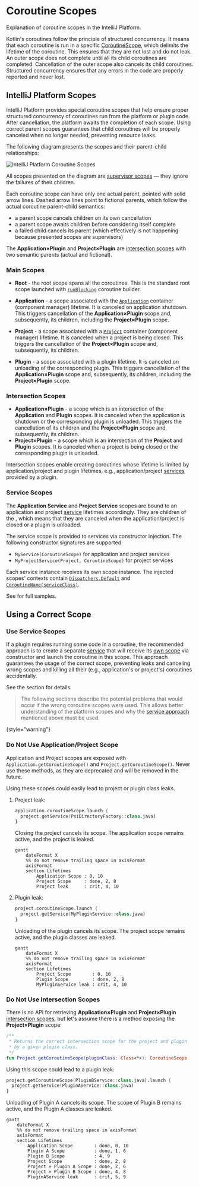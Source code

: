 <!-- Copyright 2000-2024 JetBrains s.r.o. and contributors. Use of this source code is governed by the Apache 2.0 license. -->

# Coroutine Scopes
<primary-label ref="2024.1"/>

<link-summary>Explanation of coroutine scopes in the IntelliJ Platform.</link-summary>

<include from="coroutines_snippets.md" element-id="learnCoroutines"/>

Kotlin's coroutines follow the principle of structured concurrency.
It means that each coroutine is run in a specific [CoroutineScope](https://kotlinlang.org/api/kotlinx.coroutines/kotlinx-coroutines-core/kotlinx.coroutines/-coroutine-scope/), which delimits the lifetime of the coroutine.
This ensures that they are not lost and do not leak.
An outer scope does not complete until all its child coroutines are completed.
Cancellation of the outer scope also cancels its child coroutines.
Structured concurrency ensures that any errors in the code are properly reported and never lost.

## IntelliJ Platform Scopes

IntelliJ Platform provides special coroutine scopes that help ensure proper structured concurrency of coroutines run from the platform or plugin code.
After cancellation, the platform awaits the completion of each scope.
Using correct parent scopes guarantees that child coroutines will be properly canceled when no longer needed, preventing resource leaks.

The following diagram presents the scopes and their parent-child relationships:

![IntelliJ Platform Coroutine Scopes](intellij_platform_coroutine_scopes.svg)

All scopes presented on the diagram are [supervisor scopes](https://kotlinlang.org/api/kotlinx.coroutines/kotlinx-coroutines-core/kotlinx.coroutines/supervisor-scope.html) — they ignore the failures of their children.

Each coroutine scope can have only one actual parent, pointed with solid arrow lines.
Dashed arrow lines point to fictional parents, which follow the actual coroutine parent-child semantics:
- a parent scope cancels children on its own cancellation
- a parent scope awaits children before considering itself complete
- a failed child cancels its parent (which effectively is not happening because presented scopes are supervisors)

The **Application×Plugin** and **Project×Plugin** are [intersection scopes](#intersection-scopes) with two semantic parents (actual and fictional).

### Main Scopes

- **Root** - the root scope spans all the coroutines.
  This is the standard root scope launched with [`runBlocking`](https://kotlinlang.org/api/kotlinx.coroutines/kotlinx-coroutines-core/kotlinx.coroutines/run-blocking.html) coroutine builder.

- **Application** - a scope associated with the [`Application`](%gh-ic%/platform/core-api/src/com/intellij/openapi/application/Application.java) container (component manager) lifetime.
  It is canceled on application shutdown.
  This triggers cancellation of the **Application×Plugin** scope and, subsequently, its children, including the **Project×Plugin** scope.

- **Project** - a scope associated with a [`Project`](%gh-ic%/platform/core-api/src/com/intellij/openapi/project/Project.java) container (component manager) lifetime.
  It is canceled when a project is being closed.
  This triggers the cancellation of the **Project×Plugin** scope and, subsequently, its children.

- **Plugin** - a scope associated with a plugin lifetime.
  It is canceled on unloading of the corresponding plugin.
  This triggers cancellation of the **Application×Plugin** scope and, subsequently, its children, including the **Project×Plugin** scope.

### Intersection Scopes

- **Application×Plugin** - a scope which is an intersection of the **Application** and **Plugin** scopes.
  It is canceled when the application is shutdown or the corresponding plugin is unloaded.
  This triggers the cancellation of its children and the **Project×Plugin** scope and, subsequently, its children.
- **Project×Plugin** - a scope which is an intersection of the **Project** and **Plugin** scopes.
  It is canceled when a project is being closed or the corresponding plugin is unloaded.

Intersection scopes enable creating coroutines whose lifetime is limited by application/project and plugin lifetimes, e.g.,
application/project [services](plugin_services.md) provided by a plugin.

### Service Scopes

<snippet id="serviceScopes">

The **Application Service** and **Project Service** scopes are bound to an application and project [service](plugin_services.md#types) lifetimes accordingly.
They are children of the [](coroutine_scopes.md#intersection-scopes), which means that they are canceled when the application/project is closed or a plugin is unloaded.

The service scope is provided to services via constructor injection.
The following constructor signatures are supported:

- `MyService(CoroutineScope)` for application and project services
- `MyProjectService(Project, CoroutineScope)` for project services

Each service instance receives its own scope instance.
The injected scopes' contexts contain [`Dispatchers.Default`](https://kotlinlang.org/api/kotlinx.coroutines/kotlinx-coroutines-core/kotlinx.coroutines/-dispatchers/-default.html) and [`CoroutineName(serviceClass)`](https://kotlinlang.org/api/kotlinx.coroutines/kotlinx-coroutines-core/kotlinx.coroutines/-coroutine-name/).

See [](launching_coroutines.md#launching-coroutine-from-service-scope) for full samples.

</snippet>

## Using a Correct Scope

### Use Service Scopes

If a plugin requires running some code in a coroutine, the recommended approach is to create a separate [service](plugin_services.md) that will receive its [own scope](#service-scopes) via constructor and launch the coroutine in this scope.
This approach guarantees the usage of the correct scope, preventing leaks and canceling wrong scopes and killing all their (e.g., application's or project's) coroutines accidentally.

See the [](launching_coroutines.md) section for details.

> The following sections describe the potential problems that would occur if the wrong coroutine scopes were used.
> This allows better understanding of the platform scopes and why the [service approach](#use-service-scopes) mentioned above must be used.
>
{style="warning"}

### Do Not Use Application/Project Scope

Application and Project scopes are exposed with `Application.getCoroutineScope()` and `Project.getCoroutineScope()`.
Never use these methods, as they are deprecated and will be removed in the future.

Using these scopes could easily lead to project or plugin class leaks.

1. Project leak:
    ```kotlin
    application.coroutineScope.launch {
      project.getService(PsiDirectoryFactory::class.java)
    }
    ```
    Closing the project cancels its scope.
    The application scope remains active, and the project is leaked.

    ```mermaid
    gantt
        dateFormat X
        %% do not remove trailing space in axisFormat
        axisFormat ‎
        section Lifetimes
            Application Scope : 0, 10
            Project Scope     : done, 2, 8
            Project leak      : crit, 4, 10
    ```

2. Plugin leak:
    ```kotlin
    project.coroutineScope.launch {
      project.getService(MyPluginService::class.java)
    }
    ```
    Unloading of the plugin cancels its scope.
    The project scope remains active, and the plugin classes are leaked.

    ```mermaid
    gantt
        dateFormat X
        %% do not remove trailing space in axisFormat
        axisFormat ‎
        section Lifetimes
            Project Scope        : 0, 10
            Plugin Scope         : done, 2, 8
            MyPluginService leak : crit, 4, 10
    ```

### Do Not Use Intersection Scopes

There is no API for retrieving **Application×Plugin** and **Project×Plugin** [intersection scopes](#intersection-scopes),
but let's assume there is a method exposing the **Project×Plugin** scope:

```kotlin
/**
 * Returns the correct intersection scope for the project and plugin
 * by a given plugin class.
 */
fun Project.getCoroutineScope(pluginClass: Class<*>): CoroutineScope
```

Using this scope could lead to a plugin leak:

```kotlin
project.getCoroutineScope(PluginBService::class.java).launch {
  project.getService(PluginAService::class.java)
}
```

Unloading of Plugin A cancels its scope.
The scope of Plugin B remains active, and the Plugin A classes are leaked.

```mermaid
gantt
    dateFormat X
    %% do not remove trailing space in axisFormat
    axisFormat ‎
    section Lifetimes
        Application Scope        : done, 0, 10
        Plugin A Scope           : done, 1, 6
        Plugin B Scope           : 4, 9
        Project Scope            : done, 2, 8
        Project × Plugin A Scope : done, 2, 6
        Project × Plugin B Scope : done, 4, 8
        PluginAService leak      : crit, 5, 9
```

<include from="snippets.topic" element-id="missingContent"/>
